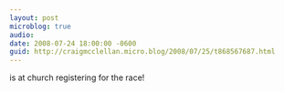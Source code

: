 ```yaml
---
layout: post
microblog: true
audio: 
date: 2008-07-24 18:00:00 -0600
guid: http://craigmcclellan.micro.blog/2008/07/25/t868567687.html
---
```

is at church registering for the race!
